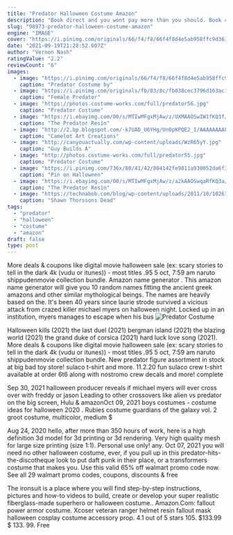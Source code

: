```yaml
---
title: "Predator Halloween Costume Amazon"
description: "Book direct and you wont pay more than you should. Book cheap flights at the official easyjet.Com site for our guaranteed best prices to 133 destinations."
slug: "98973-predator-halloween-costume-amazon"
engine: "IMAGE"
cover: "https://i.pinimg.com/originals/66/f4/f8/66f4f8d4e5ab958ffc9d361349643a12.jpg"
date: "2021-09-19T21:28:52.607Z"
author: "Vernon Nash"
ratingValue: "2.2"
reviewCount: "6"
images:
  - image: "https://i.pinimg.com/originals/66/f4/f8/66f4f8d4e5ab958ffc9d361349643a12.jpg"
    caption: "Predator Costume by"
  - image: "https://i.pinimg.com/originals/fb/03/8c/fb038cec3796d163ac1404829315e2a3.jpg"
    caption: "Female Predator"
  - image: "https://photos.costume-works.com/full/predator56.jpg"
    caption: "Predator Costume"
  - image: "https://i.ebayimg.com/00/s/MTIwMFgxMjAw/z/UXMAAOSwIW1fKQ3f/$_10.JPG?set_id=2"
    caption: "The Predator Resin"
  - image: "http://2.bp.blogspot.com/-k7UAD_U6YHg/Un0pKPQE2_I/AAAAAAAAFAw/noCuMGIHUqA/s1600/halloween_preditor_fbresize2013_caclogo6.jpg"
    caption: "Camelot Art Creations"
  - image: "http://canyouactually.com/wp-content/uploads/WzR65yY.jpg"
    caption: "Guy Builds A"
  - image: "http://photos.costume-works.com/full/predator55.jpg"
    caption: "Predator Costume"
  - image: "https://i.pinimg.com/736x/80/41/42/804142fe9811a930052da6f357e982bd.jpg"
    caption: "Pin on Halloween"
  - image: "https://i.ebayimg.com/00/s/MTIwMFgxMjAw/z/a2kAAOSwqaRfKQ3a/$_10.JPG?set_id=2"
    caption: "The Predator Resin"
  - image: "https://technabob.com/blog/wp-content/uploads/2011/10/102611_rg_ShawnThorssonDeadSpace_01.jpg"
    caption: "Shawn Thorssons Dead"
tags:
  - "predator"
  - "halloween"
  - "costume"
  - "amazon"
draft: false
type: post
---
```


More deals & coupons like digital movie halloween sale (ex: scary stories to tell in the dark 4k (vudu or itunes)) - most titles .95 5 oct, 7:59 am naruto shippudenmovie collection bundle. Amazon name generator . This amazon name generator will give you 10 random names fitting the ancient greek amazons and other similar mythological beings. The names are heavily based on the. It's been 40 years since laurie strode survived a vicious attack from crazed killer michael myers on halloween night. Locked up in an institution, myers manages to escape when his bus
![Predator Costume](http://photos.costume-works.com/full/predator55.jpg "Predator Costume")

Halloween kills (2021) the last duel (2021) bergman island (2021) the blazing world (2021) the grand duke of corsica (2021) hard luck love song (2021). More deals &amp; coupons like digital movie halloween sale (ex: scary stories to tell in the dark 4k (vudu or itunes)) - most titles .95 5 oct, 7:59 am naruto shippudenmovie collection bundle. New predator figure assortment in stock at big bad toy store! sulaco t-shirt and more. 11.2.20 fun sulaco crew t-shirt available at order 6t6 along with nostromo crew decals and more! complete
<!--inArticleAds-->

<!--galleryOne-->

Sep 30, 2021 halloween producer reveals if michael myers will ever cross over with freddy or jason  Leading to other crossovers like alien vs predator on the big screen, Hulu & amazonOct 09, 2021 boys costumes - costume ideas for halloween 2020 . Rubies costume guardians of the galaxy vol. 2 groot costume, multicolor, medium $
<!--inArticleAds-->

<!--galleryTwo-->

Aug 24, 2020 hello, after more than 350 hours of work, here is a high definition 3d model for 3d printing or 3d rendering. Very high quality mesh for large size printing (size 1:1). Personal use only! any. Oct 07, 2021 you will need no other halloween costume, ever, if you pull up in this predator-hits-the-discotheque look to put daft punk in their place, or a transformers costume that makes you. Use this valid 65% off walmart promo code now. See all 29 walmart promo codes, coupons, discounts & free
<!--galleryThree-->

The ironsuit is a place where you will find step-by-step instructions, pictures and how-to videos to build, create or develop your super realistic fiberglass-made superhero or halloween costume.. Amazon.Com: fallout power armor costume.  Xcoser veteran ranger helmet resin fallout mask halloween cosplay costume accessory prop. 4.1 out of 5 stars 105. $133.99 $ 133. 99. Free